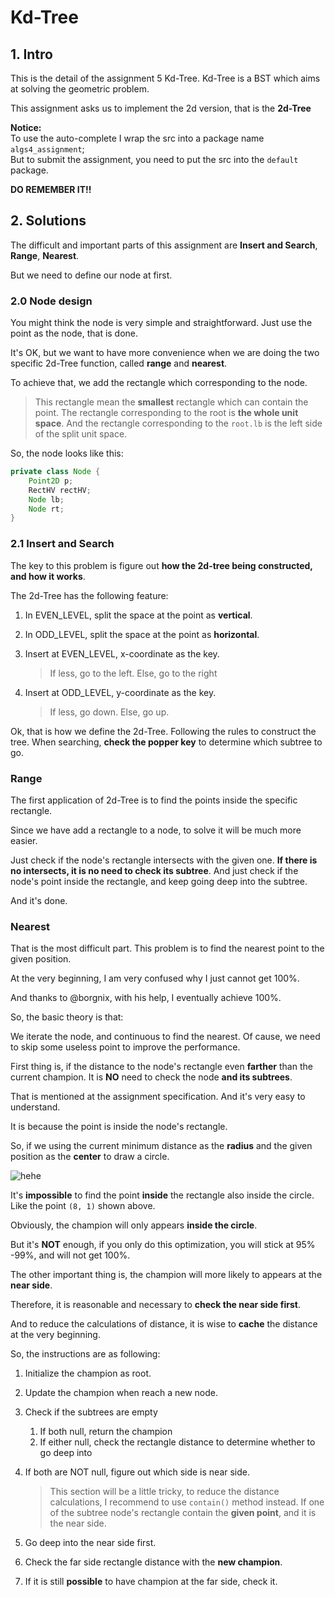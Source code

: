 # Kd-Tree

## 1. Intro

This is the detail of the assignment 5 Kd-Tree.
Kd-Tree is a BST which aims at solving the geometric problem.

This assignment asks us to implement the 2d version, that is the **2d-Tree**

**Notice:**  
To use the auto-complete I wrap the src into a package name `algs4_assignment`;  
But to submit the assignment, you need to put the src into the `default` package.

**DO REMEMBER IT!!**

## 2. Solutions

The difficult and important parts of this assignment are **Insert and Search**, **Range**, **Nearest**.

But we need to define our node at first.

### 2.0 Node design

You might think the node is very simple and straightforward.
Just use the point as the node, that is done.

It's OK, but we want to have more convenience when we are doing the two specific 2d-Tree
function, called **range** and **nearest**.

To achieve that, we add the rectangle which corresponding to the node.

> This rectangle mean the **smallest** rectangle which can contain the point.
The rectangle corresponding to the root is **the whole unit space**.
And the rectangle corresponding to the `root.lb` is the left side of the split
unit space.

So, the node looks like this:

```java
private class Node {
    Point2D p;
    RectHV rectHV;
    Node lb;
    Node rt;
}
```

### 2.1 Insert and Search

The key to this problem is figure out
**how the 2d-tree being constructed, and how it works**.

The 2d-Tree has the following feature:

1. In EVEN_LEVEL, split the space at the point as **vertical**.
2. In ODD_LEVEL, split the space at the point as **horizontal**.
3. Insert at EVEN_LEVEL, x-coordinate as the key.

    > If less, go to the left.
    Else, go to the right

4. Insert at ODD_LEVEL, y-coordinate as the key.

    > If less, go down.
    Else, go up.

Ok, that is how we define the 2d-Tree.
Following the rules to construct the tree.
When searching, **check the popper key** to determine which subtree to go.

### Range

The first application of 2d-Tree is to find the points inside the specific rectangle.

Since we have add a rectangle to a node, to solve it will be much more easier.

Just check if the node's rectangle intersects with the given one.
**If there is no intersects, it is no need to check its subtree**.
And just check if the node's point inside the rectangle, and keep going
deep into the subtree.

And it's done.

### Nearest

That is the most difficult part.
This problem is to find the nearest point to the given position.

At the very beginning, I am very confused why I
just cannot get 100%.

And thanks to @borgnix, with his help, I eventually achieve 100%.

So, the basic theory is that:

We iterate the node, and continuous to find the nearest.
Of cause, we need to skip some useless point to improve the performance.

First thing is, if the distance to the node's rectangle even **farther** than the
current champion. It is **NO** need to check the node **and its subtrees**.

That is mentioned at the assignment specification. And it's very easy to understand.

It is because the point is inside the node's rectangle.

So, if we using the current minimum distance
as the  **radius** and the given position as the **center** to draw a circle.

![hehe](http://ww3.sinaimg.cn/large/0060lm7Tgw1f2ay1hafupj307z07l74f.jpg)

It's **impossible** to find the point **inside** the rectangle also inside the circle.
Like the point `(8, 1)` shown above.

Obviously, the champion will only appears **inside the circle**.

But it's **NOT** enough, if you only do this optimization, you will stick at 95% -99%, and will not get 100%.

The other important thing is, the champion will more likely to appears at the **near side**.

Therefore, it is reasonable and necessary to **check the near side first**.

And to reduce the calculations of distance, it is wise to **cache** the distance
at the very beginning.

So, the instructions are as following:

1. Initialize the champion as root.
2. Update the champion when reach a new node.
3. Check if the subtrees are empty
    1. If both null, return the champion
    2. If either null, check the rectangle distance to determine whether to go deep into
4. If both are NOT null, figure out which side is near side.

    > This section will be a little tricky, to reduce the distance calculations,
    I recommend to use `contain()` method instead.
    If one of the subtree node's rectangle contain the **given point**, and it is the near side.

5. Go deep into the near side first.
6. Check the far side rectangle distance with the **new champion**.
7. If it is still **possible** to have champion at the far side, check it.






